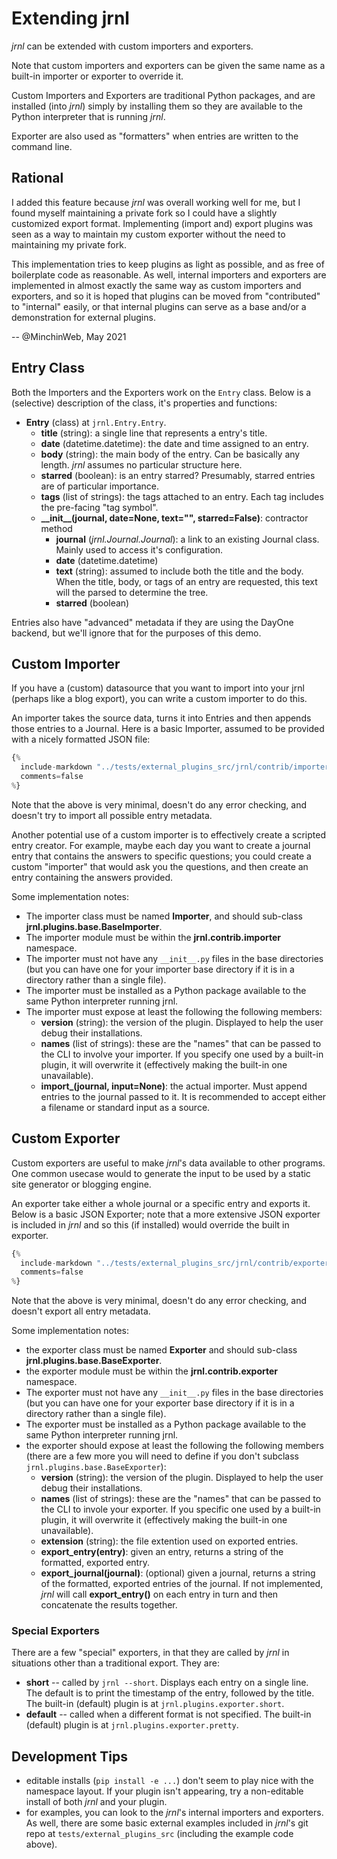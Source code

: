 <!-- Copyright (C) 2012-2021 jrnl contributors
     License: https://www.gnu.org/licenses/gpl-3.0.html -->

# Extending jrnl

*jrnl* can be extended with custom importers and exporters.

Note that custom importers and exporters can be given the same name as a
built-in importer or exporter to override it.

Custom Importers and Exporters are traditional Python packages, and are
installed (into *jrnl*) simply by installing them so they are available to the
Python interpreter that is running *jrnl*.

Exporter are also used as "formatters" when entries are written to the command
line.

## Rational

I added this feature because *jrnl* was overall working well for me, but I
found myself maintaining a private fork so I could have a slightly customized
export format. Implementing (import and) export plugins was seen as a way to
maintain my custom exporter without the need to maintaining my private fork.

This implementation tries to keep plugins as light as possible, and as free of
boilerplate code as reasonable. As well, internal importers and exporters are
implemented in almost exactly the same way as custom importers and exporters,
and so it is hoped that plugins can be moved from "contributed" to "internal"
easily, or that internal plugins can serve as a base and/or a demonstration for
external plugins.

-- @MinchinWeb, May 2021

## Entry Class

Both the Importers and the Exporters work on the `Entry` class. Below is a
(selective) description of the class, it's properties and functions:

- **Entry** (class) at `jrnl.Entry.Entry`.
    - **title** (string): a single line that represents a entry's title.
    - **date** (datetime.datetime): the date and time assigned to an entry.
    - **body** (string): the main body of the entry. Can be basically any
      length. *jrnl* assumes no particular structure here.
    - **starred** (boolean): is an entry starred? Presumably, starred entries
      are of particular importance.
    - **tags** (list of strings): the tags attached to an entry. Each tag
      includes the pre-facing "tag symbol".
    - **\_\_init\_\_(journal, date=None, text="", starred=False)**: contractor
      method
        - **journal** (*jrnl.Journal.Journal*): a link to an existing Journal
          class. Mainly used to access it's configuration.
        - **date** (datetime.datetime)
        - **text** (string): assumed to include both the title and the body.
          When the title, body, or tags of an entry are requested, this text
          will the parsed to determine the tree.
        - **starred** (boolean)

Entries also have "advanced" metadata if they are using the DayOne backend, but
we'll ignore that for the purposes of this demo.

## Custom Importer

If you have a (custom) datasource that you want to import into your jrnl
(perhaps like a blog export), you can write a custom importer to do this.

An importer takes the source data, turns it into Entries and then appends those
entries to a Journal. Here is a basic Importer, assumed to be provided with a
nicely formatted JSON file:

~~~ python
{%
  include-markdown "../tests/external_plugins_src/jrnl/contrib/importer/sample_json.py"
  comments=false
%}
~~~

Note that the above is very minimal, doesn't do any error checking, and doesn't
try to import all possible entry metadata.

Another potential use of a custom importer is to effectively create a scripted
entry creator. For example, maybe each day you want to create a journal entry
that contains the answers to specific questions; you could create a custom
"importer" that would ask you the questions, and then create an entry containing
the answers provided.

Some implementation notes:

- The importer class must be named **Importer**, and should sub-class
  **jrnl.plugins.base.BaseImporter**.
- The importer module must be within the **jrnl.contrib.importer** namespace.
- The importer must not have any `__init__.py` files in the base directories
  (but you can have one for your importer base directory if it is in a
  directory rather than a single file).
- The importer must be installed as a Python package available to the same
  Python interpreter running jrnl.
- The importer must expose at least the following the following members:
    - **version** (string): the version of the plugin. Displayed to help the
      user debug their installations.
    - **names** (list of strings): these are the "names" that can be passed to
      the CLI to involve your importer. If you specify one used by a built-in
      plugin, it will overwrite it (effectively making the built-in one
      unavailable).
    - **import_(journal, input=None)**: the actual importer. Must append
      entries to the journal passed to it. It is recommended to accept either a
      filename or standard input as a source.

## Custom Exporter

Custom exporters are useful to make *jrnl*'s data available to other programs.
One common usecase would to generate the input to be used by a static site
generator or blogging engine.

An exporter take either a whole journal or a specific entry and exports it.
Below is a basic JSON Exporter; note that a more extensive JSON exporter is
included in *jrnl* and so this (if installed) would override the built in
exporter.

~~~ python
{%
  include-markdown "../tests/external_plugins_src/jrnl/contrib/exporter/custom_json.py"
  comments=false
%}
~~~

Note that the above is very minimal, doesn't do any error checking, and doesn't
export all entry metadata.

Some implementation notes:

- the exporter class must be named **Exporter** and should sub-class
  **jrnl.plugins.base.BaseExporter**.
- the exporter module must be within the **jrnl.contrib.exporter** namespace.
- The exporter must not have any `__init__.py` files in the base directories
  (but you can have one for your exporter base directory if it is in a
  directory rather than a single file).
- The exporter must be installed as a Python package available to the same
  Python interpreter running jrnl.
- the exporter should expose at least the following the following members
  (there are a few more you will need to define if you don't subclass
  `jrnl.plugins.base.BaseExporter`):
    - **version** (string): the version of the plugin. Displayed to help the
      user debug their installations.
    - **names** (list of strings): these are the "names" that can be passed to
      the CLI to invole your exporter. If you specific one used by a built-in
      plugin, it will overwrite it (effectively making the built-in one
      unavailable).
    - **extension** (string): the file extention used on exported entries.
    - **export_entry(entry)**: given an entry, returns a string of the formatted,
      exported entry.
    - **export_journal(journal)**: (optional) given a journal, returns a string
      of the formatted, exported entries of the journal. If not implemented,
      *jrnl* will call **export_entry()** on each entry in turn and then
      concatenate the results together.

### Special Exporters

There are a few "special" exporters, in that they are called by *jrnl* in
situations other than a traditional export. They are:

- **short** -- called by `jrnl --short`. Displays each entry on a single line.
  The default is to print the timestamp of the entry, followed by the title.
  The built-in (default) plugin is at `jrnl.plugins.exporter.short`.
- **default** -- called when a different format is not specified. The built-in
  (default) plugin is at `jrnl.plugins.exporter.pretty`.

## Development Tips

- editable installs (`pip install -e ...`) don't seem to play nice with
  the namespace layout. If your plugin isn't appearing, try a non-editable
  install of both *jrnl* and your plugin.
- for examples, you can look to the *jrnl*'s internal importers and exporters.
  As well, there are some basic external examples included in *jrnl*'s git repo
  at `tests/external_plugins_src` (including the example code above).
